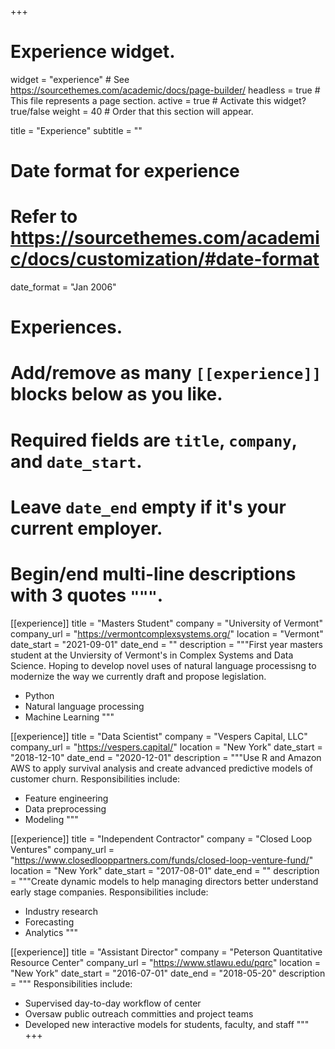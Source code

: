 +++
# Experience widget.
widget = "experience"  # See https://sourcethemes.com/academic/docs/page-builder/
headless = true  # This file represents a page section.
active = true  # Activate this widget? true/false
weight = 40  # Order that this section will appear.

title = "Experience"
subtitle = ""

# Date format for experience
#   Refer to https://sourcethemes.com/academic/docs/customization/#date-format
date_format = "Jan 2006"

# Experiences.
#   Add/remove as many `[[experience]]` blocks below as you like.
#   Required fields are `title`, `company`, and `date_start`.
#   Leave `date_end` empty if it's your current employer.
#   Begin/end multi-line descriptions with 3 quotes `"""`.
[[experience]]
  title = "Masters Student"
  company = "University of Vermont"
  company_url = "https://vermontcomplexsystems.org/"
  location = "Vermont"
  date_start = "2021-09-01"
  date_end = ""
  description = """First year masters student at the Unviersity of Vermont's in Complex Systems and Data Science. Hoping to develop novel uses of natural language processisng to modernize the way we currently draft and propose legislation.
  
  * Python
  * Natural language processing
  * Machine Learning
  """
  

[[experience]]
  title = "Data Scientist"
  company = "Vespers Capital, LLC"
  company_url = "https://vespers.capital/"
  location = "New York"
  date_start = "2018-12-10"
  date_end = "2020-12-01"
  description = """Use R and Amazon AWS to apply survival analysis and create advanced predictive models of customer churn.
  Responsibilities include:
  
  * Feature engineering
  * Data preprocessing
  * Modeling
  """

[[experience]]
  title = "Independent Contractor"
  company = "Closed Loop Ventures"
  company_url = "https://www.closedlooppartners.com/funds/closed-loop-venture-fund/"
  location = "New York"
  date_start = "2017-08-01"
  date_end = ""
  description = """Create dynamic models to help managing directors better understand early stage companies.
  Responsibilities include:
  
  * Industry research
  * Forecasting
  * Analytics
  """
  
[[experience]]
  title = "Assistant Director"
  company = "Peterson Quantitative Resource Center"
  company_url = "https://www.stlawu.edu/pqrc"
  location = "New York"
  date_start = "2016-07-01"
  date_end = "2018-05-20"
  description = """
  Responsibilities include:
  
  * Supervised day-to-day workflow of center
  * Oversaw public outreach committies and project teams
  * Developed new interactive models for students, faculty, and staff
  """
+++
